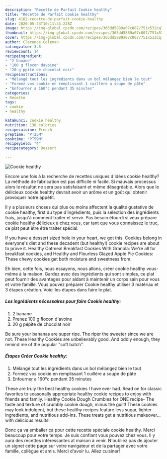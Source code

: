 ```yaml
---
description: "Recette de Parfait Cookie healthy"
title: "Recette de Parfait Cookie healthy"
slug: 4162-recette-de-parfait-cookie-healthy
date: 2020-05-23T10:11:43.228Z
image: https://img-global.cpcdn.com/recipes/365dd5889a07c007/751x532cq70/cookie-healthy-photo-principale-de-la-recette.jpg
thumbnail: https://img-global.cpcdn.com/recipes/365dd5889a07c007/751x532cq70/cookie-healthy-photo-principale-de-la-recette.jpg
cover: https://img-global.cpcdn.com/recipes/365dd5889a07c007/751x532cq70/cookie-healthy-photo-principale-de-la-recette.jpg
author: Clarence Coleman
ratingvalue: 3.6
reviewcount: 14
recipeingredient:
- "2 banane"
- "100 g flocon davoine"
- "20 g ppite de chocolat noir"
recipeinstructions:
- "Mélangé tout les ingrédients dans un bol mélangez bien le tout"
- "Formez vos cookie en remplissant 1 cuillère a soupe de pâte"
- "Enfourner a 160°c pendant 35 minutes"
categories:
- Recette
tags:
- cookie
- healthy

katakunci: cookie healthy 
nutrition: 138 calories
recipecuisine: French
preptime: "PT25M"
cooktime: "PT59M"
recipeyield: "4"
recipecategory: Dessert

---
```



![Cookie healthy](https://img-global.cpcdn.com/recipes/365dd5889a07c007/751x532cq70/cookie-healthy-photo-principale-de-la-recette.jpg)

Encore une fois à la recherche de recettes uniques d'idées cookie healthy? La méthode de fabrication est pas difficile ni facile. Si mauvais processus alors le résultat ne sera pas satisfaisant et même désagréable. Alors que le délicieux cookie healthy devrait avoir un arôme et un goût qui obtenir provoquer notre appétit.

Il y a plusieurs choses qui plus ou moins affectent la qualité gustative de cookie healthy, first du type d'ingrédients, puis la sélection des ingrédients frais, jusqu'à comment traiter et servir. Pas besoin étourdi si veux prépare cookie healthy délicieux à chez vous, car tant que vous connaissez le truc, ce plat peut être être traiter spécial.

If you have a dessert sized hole in your heart, we got this. Cookies belong in everyone&#39;s diet and these decadent (but healthy!) cookie recipes are about to prove it. Healthy Oatmeal Breakfast Cookies With Granola: We&#39;re all for breakfast cookies, and Healthy and Flourless Glazed Apple Pie Cookies: These chewy cookies get both moisture and sweetness from.


Eh bien, cette fois, nous essayons, nous allons, créer cookie healthy vous-même à la maison. Gardez avec des ingrédients qui sont simples, ce plat peut fournir des avantages pour aidant à maintenir un corps sain pour vous et votre famille. Vous pouvez préparer Cookie healthy utiliser 3 matériau et 3 étapes création. Voici les étapes dans faire le plat.

<!--inarticleads1-->

##### Les ingrédients nécessaires pour faire Cookie healthy:

1.  2 banane
1. Prenez 100 g flocon d&#39;avoine
1.  20 g pépite de chocolat noir


Be sure your bananas are super ripe. The riper the sweeter since we are not. These Healthy Cookies are unbelievably good. And oddly enough, they remind me of the popular &#34;soft batch&#34;. 

<!--inarticleads2-->

##### Étapes Créer Cookie healthy:

1. Mélangé tout les ingrédients dans un bol mélangez bien le tout
1. Formez vos cookie en remplissant 1 cuillère a soupe de pâte
1. Enfourner a 160°c pendant 35 minutes


These are truly the best healthy cookies I have ever had. Read on for classic favorites to seasonally appropriate healthy cookie recipes to enjoy with friends and family. Healthy Cookie Dough Crumbles for ONE recipe- The taste and texture of crumbly cookie dough, minus the guilt! These cookies may look indulgent, but these healthy recipes feature less sugar, lighter ingredients, and nutritious add-ins. These treats get a nutritious makeover… with delicious results! 


Donc ça va emballer ça pour cette recette spéciale cookie healthy. Merci beaucoup pour votre temps. Je suis confiant vous pouvez chez vous. Il y aura des recettes  intéressantes at maison à venir. N'oubliez pas de ajouter un signet cette page sur votre navigateur et de la partager avec votre famille, collègue et amis. Merci d'avoir lu. Allez cuisiner!
